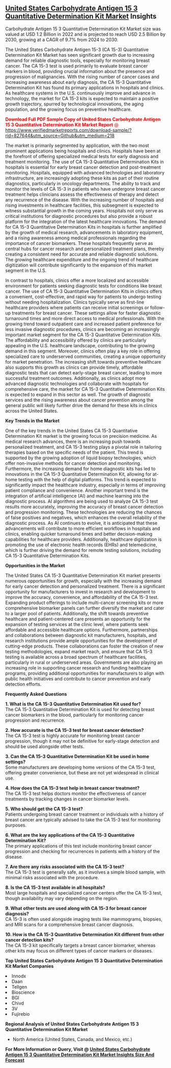 <h2><a href="https://www.verifiedmarketreports.com/download-sample/?rid=827644&amp;utm_source=Github&amp;utm_medium=218" target="_blank">United States Carbohydrate Antigen 15 3 Quantitative Determination Kit Market</a> Insights</h2><p>Carbohydrate Antigen 15 3 Quantitative Determination Kit Market size was valued at USD 1.2 Billion in 2022 and is projected to reach USD 2.5 Billion by 2030, growing at a CAGR of 9.7% from 2024 to 2030.</p><p><p>The United States Carbohydrate Antigen 15-3 (CA 15-3) Quantitative Determination Kit Market has seen significant growth due to increasing demand for reliable diagnostic tools, especially for monitoring breast cancer. The CA 15-3 test is used primarily to evaluate breast cancer markers in blood, providing crucial information about the presence and progression of malignancies. With the rising number of cancer cases and increasing awareness about early diagnosis, the CA 15-3 Quantitative Determination Kit has found its primary applications in hospitals and clinics. As healthcare systems in the U.S. continuously improve and advance in technology, the market for CA 15-3 kits is expected to maintain a positive growth trajectory, spurred by technological innovations, the aging population, and the growing focus on preventive healthcare. <p><span class=""><span style="color: #ff0000;"><strong>Download Full PDF Sample Copy of United States Carbohydrate Antigen 15 3 Quantitative Determination Kit Market Report</strong> @ </span><a href="https://www.verifiedmarketreports.com/download-sample/?rid=827644&amp;utm_source=Github&amp;utm_medium=218" target="_blank">https://www.verifiedmarketreports.com/download-sample/?rid=827644&amp;utm_source=Github&amp;utm_medium=218</a></span></p></p> <p>The market is primarily segmented by application, with the two most prominent applications being hospitals and clinics. Hospitals have been at the forefront of offering specialized medical tests for early diagnosis and treatment monitoring. The use of CA 15-3 Quantitative Determination Kits in hospitals is essential for early breast cancer detection and post-treatment monitoring. Hospitals, equipped with advanced technologies and laboratory infrastructure, are increasingly adopting these kits as part of their routine diagnostics, particularly in oncology departments. The ability to track and monitor the levels of CA 15-3 in patients who have undergone breast cancer treatment helps clinicians assess the effectiveness of therapy and detect any recurrence of the disease. With the increasing number of hospitals and rising investments in healthcare facilities, this subsegment is expected to witness substantial growth in the coming years. Hospitals not only serve as critical institutions for diagnostic procedures but also provide a robust platform for the integration of the latest healthcare innovations. The demand for CA 15-3 Quantitative Determination Kits in hospitals is further amplified by the growth of medical research, advancements in laboratory equipment, and a rising awareness among medical professionals regarding the importance of cancer biomarkers. These hospitals frequently serve as central hubs for cancer research and personalized treatment plans, thereby creating a consistent need for accurate and reliable diagnostic solutions. The growing healthcare expenditure and the ongoing trend of healthcare digitization will contribute significantly to the expansion of this market segment in the U.S.</p> <p>In contrast to hospitals, clinics offer a more localized and accessible environment for patients seeking diagnostic tests for conditions like breast cancer. The use of CA 15-3 Quantitative Determination Kits in clinics offers a convenient, cost-effective, and rapid way for patients to undergo testing without needing hospitalization. Clinics typically serve as first-line healthcare providers where patients can receive initial screenings or follow-up treatments for breast cancer. These settings allow for faster diagnostic turnaround times and more direct access to medical professionals. With the growing trend toward outpatient care and increased patient preference for less invasive diagnostic procedures, clinics are becoming an increasingly important market segment for the CA 15-3 Quantitative Determination Kits. The affordability and accessibility offered by clinics are particularly appealing in the U.S. healthcare landscape, contributing to the growing demand in this segment. Moreover, clinics often play a key role in offering specialized care to underserved communities, creating a unique opportunity for market penetration. The increasing shift towards preventive healthcare also supports this growth as clinics can provide timely, affordable diagnostic tests that can detect early-stage breast cancer, leading to more successful treatment outcomes. Additionally, as clinics adopt more advanced diagnostic technologies and collaborate with hospitals for comprehensive care, the market for CA 15-3 Quantitative Determination Kits is expected to expand in this sector as well. The growth of diagnostic services and the rising awareness about cancer prevention among the general public will likely further drive the demand for these kits in clinics across the United States.</p> <p><b>Key Trends in the Market</b></p> <p>One of the key trends in the United States CA 15-3 Quantitative Determination Kit market is the growing focus on precision medicine. As medical research advances, there is an increasing push towards personalized treatment, and CA 15-3 testing plays a pivotal role in tailoring therapies based on the specific needs of the patient. This trend is supported by the growing adoption of liquid biopsy technologies, which offer non-invasive methods for cancer detection and monitoring. Furthermore, the increasing demand for home diagnostic kits has led to innovations in the CA 15-3 Quantitative Determination Kit, allowing for at-home testing with the help of digital platforms. This trend is expected to significantly impact the healthcare industry, especially in terms of improving patient compliance and convenience. Another important trend is the integration of artificial intelligence (AI) and machine learning into the diagnostic process. AI algorithms are being used to analyze CA 15-3 test results more accurately, improving the accuracy of breast cancer detection and progression monitoring. These technologies are reducing the chances of false positives and negatives, which enhances the overall reliability of the diagnostic process. As AI continues to evolve, it is anticipated that these advancements will contribute to more efficient workflows in hospitals and clinics, enabling quicker turnaround times and better decision-making capabilities for healthcare providers. Additionally, healthcare digitization is promoting the use of electronic health records (EHRs) and telemedicine, which is further driving the demand for remote testing solutions, including CA 15-3 Quantitative Determination Kits.</p> <p><b>Opportunities in the Market</b></p> <p>The United States CA 15-3 Quantitative Determination Kit market presents numerous opportunities for growth, especially with the increasing demand for early cancer detection and personalized treatment. There is a significant opportunity for manufacturers to invest in research and development to improve the accuracy, convenience, and affordability of the CA 15-3 test. Expanding product offerings to include multi-cancer screening kits or more comprehensive biomarker panels can further diversify the market and cater to a larger pool of patients. Additionally, the shift towards preventive healthcare and patient-centered care presents an opportunity for the expansion of testing services at the clinic level, where patients seek affordable and accessible healthcare options. Furthermore, partnerships and collaborations between diagnostic kit manufacturers, hospitals, and research institutions provide ample opportunities for the development of cutting-edge products. These collaborations can foster the creation of new testing methodologies, expand market reach, and ensure that CA 15-3 testing is available across a broad spectrum of healthcare facilities, particularly in rural or underserved areas. Governments are also playing an increasing role in supporting cancer research and funding healthcare programs, providing additional opportunities for manufacturers to align with public health initiatives and contribute to cancer prevention and early detection efforts.</p> <p><b>Frequently Asked Questions</b></p> <p><b>1. What is the CA 15-3 Quantitative Determination Kit used for?</b><br> The CA 15-3 Quantitative Determination Kit is used for detecting breast cancer biomarkers in the blood, particularly for monitoring cancer progression and recurrence.</p> <p><b>2. How accurate is the CA 15-3 test for breast cancer detection?</b><br> The CA 15-3 test is highly accurate for monitoring breast cancer progression, though it may not be definitive for early-stage detection and should be used alongside other tests.</p> <p><b>3. Can the CA 15-3 Quantitative Determination Kit be used in home settings?</b><br> Some manufacturers are developing home versions of the CA 15-3 test, offering greater convenience, but these are not yet widespread in clinical use.</p> <p><b>4. How does the CA 15-3 test help in breast cancer treatment?</b><br> The CA 15-3 test helps doctors monitor the effectiveness of cancer treatments by tracking changes in cancer biomarker levels.</p> <p><b>5. Who should get the CA 15-3 test?</b><br> Patients undergoing breast cancer treatment or individuals with a history of breast cancer are typically advised to take the CA 15-3 test for monitoring purposes.</p> <p><b>6. What are the key applications of the CA 15-3 Quantitative Determination Kit?</b><br> The primary applications of this test include monitoring breast cancer progression and checking for recurrences in patients with a history of the disease.</p> <p><b>7. Are there any risks associated with the CA 15-3 test?</b><br> The CA 15-3 test is generally safe, as it involves a simple blood sample, with minimal risks associated with the procedure.</p> <p><b>8. Is the CA 15-3 test available in all hospitals?</b><br> Most large hospitals and specialized cancer centers offer the CA 15-3 test, though availability may vary depending on the region.</p> <p><b>9. What other tests are used along with CA 15-3 for breast cancer diagnosis?</b><br> CA 15-3 is often used alongside imaging tests like mammograms, biopsies, and MRI scans for a comprehensive breast cancer diagnosis.</p> <p><b>10. How is the CA 15-3 Quantitative Determination Kit different from other cancer detection kits?</b><br> The CA 15-3 kit specifically targets a breast cancer biomarker, whereas other kits may focus on different types of cancer markers or diseases.</p> </p><p><strong>Top United States Carbohydrate Antigen 15 3 Quantitative Determination Kit Market Companies</strong></p><div data-test-id=""><p><li>Innodx</li><li> Daan</li><li> Tellgen</li><li> Bioscience</li><li> BGI</li><li> Chivd</li><li> 3V</li><li> Fujirebio</li></p><div><strong>Regional Analysis of&nbsp;United States Carbohydrate Antigen 15 3 Quantitative Determination Kit Market</strong></div><ul><li dir="ltr"><p dir="ltr">North America&nbsp;(United States, Canada, and Mexico, etc.)</p></li></ul><p><strong>For More Information or Query, Visit @&nbsp;</strong><strong><a href="https://www.verifiedmarketreports.com/product/carbohydrate-antigen-15-3-quantitative-determination-kit-market/?utm_source=Github&amp;utm_medium=218" target="_blank">United States Carbohydrate Antigen 15 3 Quantitative Determination Kit Market Insights Size And Forecast</a></strong></p></div>
